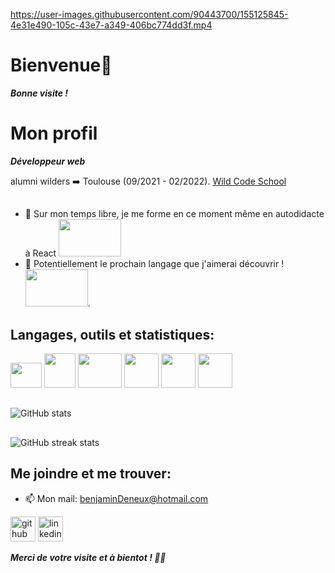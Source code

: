 https://user-images.githubusercontent.com/90443700/155125845-4e31e490-105c-43e7-a349-406bc774dd3f.mp4

# Bienvenue👋
***Bonne visite !***

# Mon profil
***Développeur web*** 

alumni wilders ➡️ Toulouse (09/2021 - 02/2022). [Wild Code School](https://github.com/WildCodeSchool)

 ## 
 
- 🔭 Sur mon temps libre, je me forme en ce moment même en autodidacte à React <img width="100" height="60" src="https://th.bing.com/th/id/OIP.YCxnS_5txtkdvzbwQgeibAHaEK?w=321&h=180&c=7&r=0&o=5&pid=1.7" />
- 🌱 Potentiellement le prochain langage que j'aimerai découvrir ! <img width="100" height="60" src="https://nclab.com/wp-content/media/2017/06/course-python-ii@2x-1024x642.jpg" />.  

## Langages, outils et statistiques:

 <img width="50" height="40" src="https://th.bing.com/th/id/R.adbac78231c9a2ff5c21aaa32dd4e1e4?rik=jWTUkOKwKIk7jg&riu=http%3a%2f%2flofrev.net%2fwp-content%2fphotos%2f2017%2f05%2fphp_emblem.png&ehk=gbX0plW%2fbqAeSR4cWmkL44R%2bUWxCpG3CL%2b2V4KHQlpQ%3d&risl=&pid=ImgRaw&r=0" /> <img width="50" height="55" src="https://th.bing.com/th/id/OIP.1YrkOl7oyjSahqVe5bs7sgHaI6?pid=ImgDet&rs=1" />
 <img width="70" height="55" src="https://th.bing.com/th/id/OIP.IvXPrJ-HCXl4NX0tjFejwgAAAA?pid=ImgDet&rs=1" />
 <img width="55" height="55" src="https://th.bing.com/th/id/R.35fde9e2f21022536029356e95c86faa?rik=tKrXgn2dvVJqAw&riu=http%3a%2f%2fpluspng.com%2fimg-png%2flogo-javascript-png-javascript-ile-twitter-retweet-uygulamas-833.png&ehk=EYrDqaaPfX6%2fHeLEOTnVTnshumwnFWj06e8qHpLVHko%3d&risl=&pid=ImgRaw&r=0" />
 <img width="55" height="55" src="https://assets.uigarage.net/content/uploads/2018/12/figma-logo.png" />
 <img width="55" height="55" src="https://crackedroot.com/wp-content/uploads/2018/10/4-2.jpg" />
 ##
![GitHub stats](https://github-readme-stats.vercel.app/api?username=benjamin31200&show_icons=true&count_private=true)  
##
![GitHub streak stats](https://github-readme-streak-stats.herokuapp.com/?user=benjamin31200)  

 
## Me joindre et me trouver:

- 📫 Mon mail: benjaminDeneux@hotmail.com 

[<img display="flex" justify-content="center" src='https://cdn.jsdelivr.net/npm/simple-icons@3.0.1/icons/github.svg' alt='github' height='40'>](https://github.com/benjamin31200)  [<img src='https://cdn.jsdelivr.net/npm/simple-icons@3.0.1/icons/linkedin.svg' alt='linkedin' height='40'>](https://www.linkedin.com/in/benjamin-deneux-2aa224221/)

***Merci de votre visite et à bientot ! 🧑‍💻***
